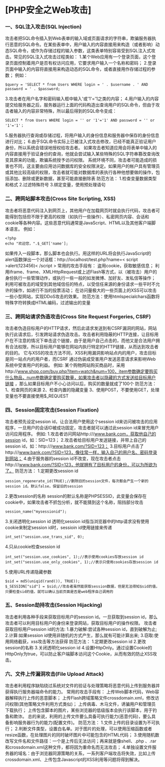 # [PHP安全之Web攻击]

### 一、SQL注入攻击(SQL Injection)

攻击者把SQL命令插入到Web表单的输入域或页面请求的字符串，欺骗服务器执行恶意的SQL命令。在某些表单中，用户输入的内容直接用来构造（或者影响）动态SQL命令，或作为存储过程的输入参数，这类表单特别容易受到SQL注入式攻击。常见的SQL注入式攻击过程类如：
1.某个Web应用有一个登录页面，这个登录页面控制着用户是否有权访问应用，它要求用户输入一个名称和密码；
2.登录页面中输入的内容将直接用来构造动态的SQL命令，或者直接用作存储过程的参数；
例如：

```
$query = 'SELECT * from Users WHERE login = ' . $username . ' AND password = ' . $password;
```

3.攻击者在用户名字和密码输入框中输入'或'1'='1之类的内容；
4.用户输入的内容提交给服务器之后，服务器运行上面的代码构造出查询用户的SQL命令，但由于攻击者输入的内容非常特殊，所以最后得到的SQL命令变成：

```
SELECT * from Users WHERE login = '' or '1'='1' AND password = '' or '1'='1'；
```

5.服务器执行查询或存储过程，将用户输入的身份信息和服务器中保存的身份信息进行对比；
6.由于SQL命令实际上已被注入式攻击修改，已经不能真正验证用户身份，所以系统会错误地授权给攻击者。
如果攻击者知道应用会将表单中输入的内容直接用于验证身份的查询，他就会尝试输入某些特殊的SQL字符串篡改查询改变其原来的功能，欺骗系统授予访问权限。
系统环境不同，攻击者可能造成的损害也不同，这主要由应用访问数据库的安全权限决定。如果用户的帐户具有管理员或其他比较高级的权限，攻击者就可能对数据库的表执行各种他想要做的操作，包括添加、删除或更新数据，甚至可能直接删除表
防范方法：
1.检查变量数据类型和格式
2.过滤特殊符号
3.绑定变量，使用预处理语句

### 二、跨网站脚本攻击(Cross Site Scripting, XSS)

攻击者将恶意代码注入到网页上，其他用户在加载网页时就会执行代码，攻击者可能得到包括但不限于更高的权限（如执行一些操作）、私密网页内容、会话和cookie等各种内容。这些恶意代码通常是JavaScript、HTML以及其他客户端脚本语言。
例如：

```
<?php
echo "欢迎您，".$_GET['name'];

```

如果传入一段脚本<script>[code]</script>，那么脚本也会执行。用这样的URL将会执行JavaScript的alert函数弹出一个对话框：http://localhost/test.php?name=< script >alert(123456)< /script >
常用的攻击手段有：
盗用cookie，获取敏感信息；
利用iframe、frame、XMLHttpRequest或上述Flash等方式，以（被攻击）用户的身份执行一些管理动作，或执行一些一般的如发微博、加好友、发私信等操作；
利用可被攻击的域受到其他域信任的特点，以受信任来源的身份请求一些平时不允许的操作，如进行不当的投票活动；
在访问量极大的一些页面上的XSS可以攻击一些小型网站，实现DDoS攻击的效果。
防范方法：使用htmlspecialchars函数将特殊字符转换成HTML编码，过滤输出的变量

### 三、跨网站请求伪造攻击(Cross Site Request Forgeries, CSRF)

攻击者伪造目标用户的HTTP请求，然后此请求发送到有CSRF漏洞的网站，网站执行此请求后，引发跨站请求伪造攻击。攻击者利用隐蔽的HTTP连接，让目标用户在不注意的情况下单击这个链接，由于是用户自己点击的，而他又是合法用户拥有合法权限，所以目标用户能够在网站内执行特定的HTTP链接，从而达到攻击者的目的。
它与XSS的攻击方法不同，XSS利用漏洞影响站点内的用户，攻击目标是同一站点内的用户者，而CSRF 通过伪装成受害用户发送恶意请求来影响Web系统中受害用户的利益。
例如:
某个购物网站购买商品时，采用http://www.shop.com/buy.php?item=watch&num=100，item参数确定要购买什么物品，num参数确定要购买数量，如果攻击者以隐藏的方式发送给目标用户链接
，那么如果目标用户不小心访问以后，购买的数量就成了100个
防范方法：
1、检查网页的来源
2、检查内置的隐藏变量
3、使用POST，不要使用GET，处理变量也不要直接使用$_REQUEST

### 四、Session固定攻击(Session Fixation)

攻击者预先设定session id，让合法用户使用这个session id来访问被攻击的应用程序，一旦用户的会话ID被成功固定，攻击者就可以通过此session id来冒充用户访问应用程序。
例如:
1.攻击者访问网站http:///www.bank.com，获取他自己的session id，如：SID=123；
2.攻击者给目标用户发送链接，并带上自己的session id，如：http:///www.bank.com/?SID=123；
3.目标用户点击了http:///www.bank.com/?SID=123，像往常一样，输入自己的用户名、密码登录到网站；
4.由于服务器的session id不改变，现在攻击者点击http:///www.bank.com/?SID=123，他就拥有了目标用户的身份，可以为所欲为了。
防范方法：
1.定期更改session id

```
session_regenerate_id(TRUE);//删除旧的session文件，每次都会产生一个新的session id。默认false，保留旧的session
```

2.更改session的名称
session的默认名称是PHPSESSID，此变量会保存在cookie中，如果攻击者不抓包分析，就不能猜到这个名称，阻挡部分攻击

```
session_name("mysessionid");
```

3.关闭透明化session id
透明化session id指当浏览器中的http请求没有使用cookie来制定session id时，sessioin id使用链接来传递

```
int_set("session.use_trans_sid", 0);
```

4.只从cookie检查session id

```
int_set("session.use_cookies", 1);//表示使用cookies存放session id
int_set("session.use_only_cookies", 1);//表示只使用cookies存放session id
```

5.使用URL传递隐藏参数

```
$sid = md5(uniqid(rand()), TRUE));
$_SESSION["sid"] = $sid;//攻击者虽然能获取session数据，但是无法得知$sid的值，只要检查sid的值，就可以确认当前页面是否是web程序自己调用的
```

### 五、Session劫持攻击(Session Hijacking)

攻击者利用各种手段来获取目标用户的session id。一旦获取到session id，那么攻击者可以利用目标用户的身份来登录网站，获取目标用户的操作权限。
攻击者获取目标用户session id的方法:
1.暴力破解:尝试各种session id，直到破解为止;
2.计算:如果session id使用非随机的方式产生，那么就有可能计算出来;
3.窃取:使用网络截获，xss攻击等方法获得
防范方法：
1.定期更改session id
2.更改session的名称
3.关闭透明化session id
4.设置HttpOnly。通过设置Cookie的HttpOnly为true，可以防止客户端脚本访问这个Cookie，从而有效的防止XSS攻击。

### 六、文件上传漏洞攻击(File Upload Attack)

攻击者利用程序缺陷绕过系统对文件的验证与处理策略将恶意代码上传到服务器并获得执行服务器端命令的能力。
常用的攻击手段有：
上传Web脚本代码，Web容器解释执行上传的恶意脚本；
上传Flash跨域策略文件crossdomain.xml，修改访问权限(其他策略文件利用方式类似)；
上传病毒、木马文件，诱骗用户和管理员下载执行；
上传包含脚本的图片，某些浏览器的低级版本会执行该脚本，用于钓鱼和欺诈。
总的来说，利用的上传文件要么具备可执行能力(恶意代码)，要么具备影响服务器行为的能力(配置文件)。
防范方法：
1.文件上传的目录设置为不可执行；
2.判断文件类型，设置白名单。对于图片的处理，可以使用压缩函数或者resize函数，在处理图片的同时破坏图片中可能包含的HTML代码；
3.使用随机数改写文件名和文件路径：一个是上传后无法访问；再来就是像shell、.php 、.rar和crossdomain.xml这种文件，都将因为重命名而无法攻击；
4.单独设置文件服务器的域名：由于浏览器同源策略的关系，一系列客户端攻击将失效，比如上传crossdomain.xml、上传包含Javascript的XSS利用等问题将得到解决。